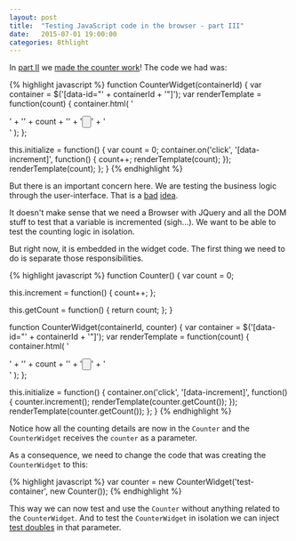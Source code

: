 ```yaml
---
layout: post
title:  "Testing JavaScript code in the browser - part III"
date:   2015-07-01 19:00:00
categories: 8thlight
---
```

In [part II][p2] we [made the counter work][makeitwork]! The code we had was:

[p2]: /8thlight/2015/06/27/testing-browser-code-2.html
[makeitwork]: http://c2.com/cgi/wiki?MakeItWorkMakeItRightMakeItFast

{% highlight javascript %}
function CounterWidget(containerId) {
  var container = $('[data-id="' + containerId + '"]');
  var renderTemplate = function(count) {
    container.html(
      '<div data-counter>' +
        '<span data-count>' + count + '</span>' +
        '<input type="button" data-increment>' +
      '</div>'
    );
  };

  this.initialize = function() {
    var count = 0;
    container.on('click', '[data-increment]', function() {
      count++;
      renderTemplate(count);
    });
    renderTemplate(count);
  };
}
{% endhighlight %}

But there is an important concern here. We are testing the business logic through the user-interface. That is a [bad][scam-post] [idea][scam-video].

[scam-post]: http://blog.thecodewhisperer.com/2010/10/16/integrated-tests-are-a-scam/
[scam-video]: https://vimeo.com/80533536

It doesn't make sense that we need a Browser with JQuery and all the DOM stuff to test that a variable is incremented (sigh...). We want to be able to test the counting logic in isolation.

But right now, it is embedded in the widget code. The first thing we need to do is separate those responsibilities.

{% highlight javascript %}
function Counter() {
  var count = 0;

  this.increment = function() {
    count++;
  };

  this.getCount = function() {
    return count;
  };
}

function CounterWidget(containerId, counter) {
  var container = $('[data-id="' + containerId + '"]');
  var renderTemplate = function(count) {
    container.html(
      '<div data-counter>' +
        '<span data-count>' + count + '</span>' +
        '<input type="button" data-increment>' +
      '</div>'
    );
  };

  this.initialize = function() {
    container.on('click', '[data-increment]', function() {
      counter.increment();
      renderTemplate(counter.getCount());
    });
    renderTemplate(counter.getCount());
  };
}
{% endhighlight %}

Notice how all the counting details are now in the `Counter` and the `CounterWidget` receives the `counter` as a parameter.

As a consequence, we need to change the code that was creating the `CounterWidget` to this:

{% highlight javascript %}
var counter = new CounterWidget('test-container', new Counter());
{% endhighlight %}

This way we can now test and use the `Counter` without anything related to the `CounterWidget`.
And to test the `CounterWidget` in isolation we can inject [test doubles][littlemocker] in that parameter.

[littlemocker]: https://blog.8thlight.com/uncle-bob/2014/05/14/TheLittleMocker.html
